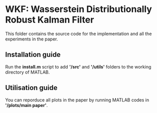 # WKF: Wasserstein Distributionally Robust Kalman Filter

This folder contains the source code for the implementation and all the experiments in the paper.

## Installation guide

Run the __install.m__ script to add __'/src'__ and __'/utils'__ folders to the working directory of MATLAB.

## Utilisation guide

You can reporduce all plots in the paper by running MATLAB codes in __'/plots/main paper'__.